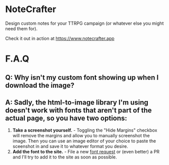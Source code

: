 # NoteCrafter

Design custom notes for your TTRPG campaign (or whatever else you might need them for).

Check it out in action at https://www.notecrafter.app

# F.A.Q

## Q: **Why isn't my custom font showing up when I download the image?**

## A: Sadly, the html-to-image library I'm using doesn't work with fonts that aren't part of the actual page, so you have two options:

1. **Take a screenshot yourself.** - Toggling the "Hide Margins" checkbox will remove the margins and allow you to manually screenshot the image. Then you can use an image editor of your choice to paste the sceenshot in and save it to whatever format you desire.
2. **Add the font to the site.** - File a new [font request](https://github.com/EddieDover/notecrafter/issues/new?labels=bug&template=font_request.md) or (even better) a PR and I'll try to add it to the site as soon as possible.
